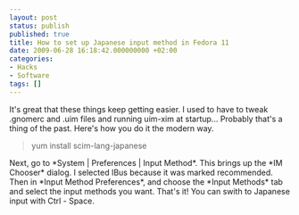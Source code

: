 ```yaml
---
layout: post
status: publish
published: true
title: How to set up Japanese input method in Fedora 11
date: 2009-06-28 16:18:42.000000000 +02:00
categories:
- Hacks
- Software
tags: []
---
```

It's great that these things keep getting easier. I used to have to tweak .gnomerc and .uim files and running uim-xim at startup... Probably that's a thing of the past. Here's how you do it the modern way.
<blockquote>yum install scim-lang-japanese</blockquote>
Next, go to *System | Preferences | Input Method*. This brings up the *IM Chooser* dialog. I selected IBus because it was marked recommended. Then in *Input Method Preferences*, and choose the *Input Methods* tab and select the input methods you want. That's it! You can swith to Japanese input with Ctrl - Space.
